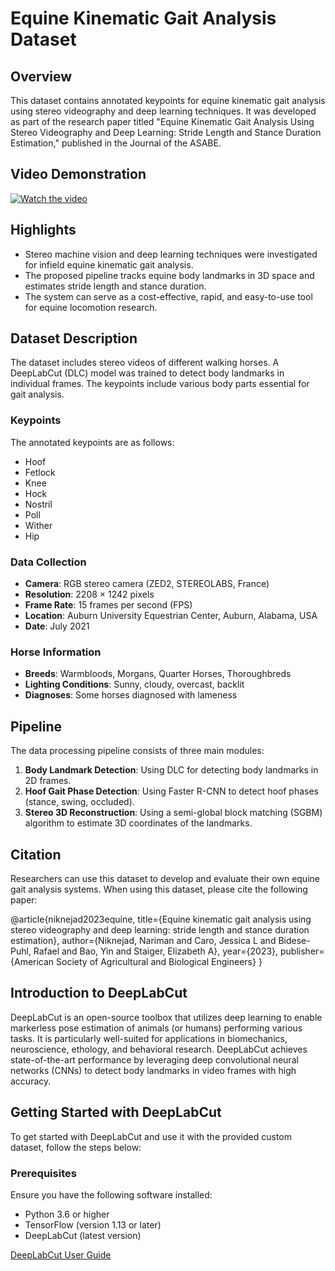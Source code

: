 # Equine Kinematic Gait Analysis Dataset

## Overview
This dataset contains annotated keypoints for equine kinematic gait analysis using stereo videography and deep learning techniques. It was developed as part of the research paper titled "Equine Kinematic Gait Analysis Using Stereo Videography and Deep Learning: Stride Length and Stance Duration Estimation," published in the Journal of the ASABE.

## Video Demonstration

[![Watch the video](https://img.youtube.com/vi/YixcEN6iN8o/0.jpg)](https://youtu.be/YixcEN6iN8o)

## Highlights
- Stereo machine vision and deep learning techniques were investigated for infield equine kinematic gait analysis.
- The proposed pipeline tracks equine body landmarks in 3D space and estimates stride length and stance duration.
- The system can serve as a cost-effective, rapid, and easy-to-use tool for equine locomotion research.

## Dataset Description
The dataset includes stereo videos of different walking horses. A DeepLabCut (DLC) model was trained to detect body landmarks in individual frames. The keypoints include various body parts essential for gait analysis.

### Keypoints
The annotated keypoints are as follows:
- Hoof
- Fetlock
- Knee
- Hock
- Nostril
- Poll
- Wither
- Hip

### Data Collection
- **Camera**: RGB stereo camera (ZED2, STEREOLABS, France)
- **Resolution**: 2208 × 1242 pixels
- **Frame Rate**: 15 frames per second (FPS)
- **Location**: Auburn University Equestrian Center, Auburn, Alabama, USA
- **Date**: July 2021

### Horse Information
- **Breeds**: Warmbloods, Morgans, Quarter Horses, Thoroughbreds
- **Lighting Conditions**: Sunny, cloudy, overcast, backlit
- **Diagnoses**: Some horses diagnosed with lameness

## Pipeline
The data processing pipeline consists of three main modules:
1. **Body Landmark Detection**: Using DLC for detecting body landmarks in 2D frames.
2. **Hoof Gait Phase Detection**: Using Faster R-CNN to detect hoof phases (stance, swing, occluded).
3. **Stereo 3D Reconstruction**: Using a semi-global block matching (SGBM) algorithm to estimate 3D coordinates of the landmarks.

## Citation
Researchers can use this dataset to develop and evaluate their own equine gait analysis systems. When using this dataset, please cite the following paper:

@article{niknejad2023equine,
  title={Equine kinematic gait analysis using stereo videography and deep learning: stride length and stance duration estimation},
  author={Niknejad, Nariman and Caro, Jessica L and Bidese-Puhl, Rafael and Bao, Yin and Staiger, Elizabeth A},
  year={2023},
  publisher={American Society of Agricultural and Biological Engineers}
}


## Introduction to DeepLabCut

DeepLabCut is an open-source toolbox that utilizes deep learning to enable markerless pose estimation of animals (or humans) performing various tasks. It is particularly well-suited for applications in biomechanics, neuroscience, ethology, and behavioral research. DeepLabCut achieves state-of-the-art performance by leveraging deep convolutional neural networks (CNNs) to detect body landmarks in video frames with high accuracy.

## Getting Started with DeepLabCut

To get started with DeepLabCut and use it with the provided custom dataset, follow the steps below:

### Prerequisites

Ensure you have the following software installed:
- Python 3.6 or higher
- TensorFlow (version 1.13 or later)
- DeepLabCut (latest version)
  
[DeepLabCut User Guide](https://deeplabcut.github.io/DeepLabCut/docs/standardDeepLabCut_UserGuide.html)


